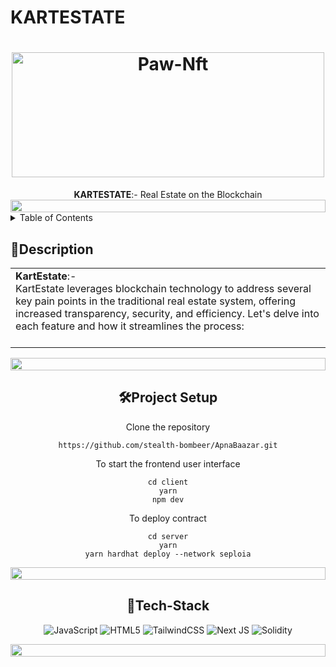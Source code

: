 # KARTESTATE

<h1 align="center">
  <a href="https://github.com/CommunityOfCoders/Inheritance-2022">
    <img src="https://agentestudio.com/uploads/post/image/187/main_Article_Covers_NFT.png" alt="Paw-Nft" width="500" height="200">
   </a>
   
  <br>
</h1>

<div align="center">
   <strong>KARTESTATE</strong>:- Real Estate on the Blockchain <br>
<!--   <a href="https://github.com/stealth-bombeer/Learning-In/stargazers"><img alt="GitHub issues" src="https://img.shields.io/github/stars/stealth-bombeer/Learning-In"></a>
  <a href="https://github.com/stealth-bombeer/Learning-In/network/members"><img alt="GitHub stars" src="https://img.shields.io/github/forks/stealth-bombeer/Learning-In"></a>
  <a href="https://github.com/stealth-bombeer/Learning-In/issues"><img alt="GitHub contributors" src="https://img.shields.io/github/issues/stealth-bombeer/Learning-In"></a> -->
<!--     <img src="https://komarev.com/ghpvc/?username=Learning-In&label=Project%20views&color=0e75b6&style=flat" -->
<!--     alt="adam-pw" />  -->
    <img src="https://i.imgur.com/dBaSKWF.gif" height="20" width="100%">
</div>

<details>
<summary>Table of Contents</summary>

- [Description](#description)
- [Tech Stack](#tech-stack)
- [Project Setup](#project-setup)


</details>


## 📝Description

<div align="center">
<table>
  <tr>
    <td>
<strong>KartEstate</strong>:- <br>
KartEstate leverages blockchain technology to address several key pain points in the traditional real estate system, offering increased transparency, security, and efficiency. Let's delve into each feature and how it streamlines the process:
<br><br>
   
 
<div>
  
  </div>
    </td>
  </tr>
  </table>
  
<img src="https://i.imgur.com/dBaSKWF.gif" height="20" width="100%">
  
## 🛠Project Setup


 Clone the repository
```
https://github.com/stealth-bombeer/ApnaBaazar.git

```
To start the frontend user interface
```
cd client
yarn
npm dev
```
To deploy contract
```
cd server
yarn
yarn hardhat deploy --network seploia
```
<img src="https://i.imgur.com/dBaSKWF.gif" height="20" width="100%">

## 🤖Tech-Stack

![JavaScript](https://img.shields.io/badge/javascript-%23323330.svg?style=for-the-badge&logo=javascript&logoColor=%23F7DF1E) 
![HTML5](https://img.shields.io/badge/html5-%23E34F26.svg?style=for-the-badge&logo=html5&logoColor=white) 
![TailwindCSS](https://img.shields.io/badge/tailwindcss-%2338B2AC.svg?style=for-the-badge&logo=tailwind-css&logoColor=white) 
![Next JS](https://img.shields.io/badge/Next-black?style=for-the-badge&logo=next.js&logoColor=white)
![Solidity](https://img.shields.io/badge/Solidity-%23363636.svg?style=for-the-badge&logo=solidity&logoColor=white)


<img src="https://i.imgur.com/dBaSKWF.gif" height="20" width="100%">
